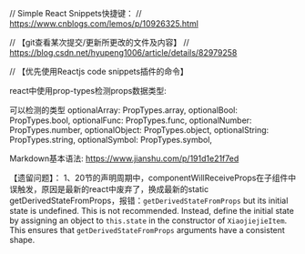 // Simple React Snippets快捷键：
// https://www.cnblogs.com/lemos/p/10926325.html


// 【git查看某次提交/更新所更改的文件及内容】
// https://blog.csdn.net/hyupeng1006/article/details/82979258

// 【优先使用Reactjs code snippets插件的命令】

react中使用prop-types检测props数据类型:
<!-- https://www.jianshu.com/p/a73fb26c88b5 -->
可以检测的类型
optionalArray: PropTypes.array,
optionalBool: PropTypes.bool,
optionalFunc: PropTypes.func,
optionalNumber: PropTypes.number,
optionalObject: PropTypes.object,
optionalString: PropTypes.string,
optionalSymbol: PropTypes.symbol,


Markdown基本语法:
https://www.jianshu.com/p/191d1e21f7ed


【遗留问题】：
1、20节的声明周期中，componentWillReceiveProps在子组件中误触发，原因是最新的react中废弃了，换成最新的static getDerivedStateFromProps，报错：`getDerivedStateFromProps` but its initial state is undefined. This is not recommended. Instead, define the initial state by assigning an object to `this.state` in the constructor of `XiaojiejieItem`. This ensures that `getDerivedStateFromProps` arguments have a consistent shape.

